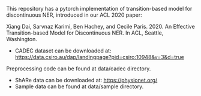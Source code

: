This repository has a pytorch implementation of transition-based model for discontinuous NER, introduced in our ACL 2020 paper:

Xiang Dai, Sarvnaz Karimi, Ben Hachey, and Cecile Paris. 2020. An Effective Transition-based Model for Discontinuous NER. In ACL, Seattle, Washington.

* CADEC dataset can be downloaded at: https://data.csiro.au/dap/landingpage?pid=csiro:10948&v=3&d=true

Preprocessing code can be found at data/cadec directory.
* ShARe data can be downloaded at: https://physionet.org/
* Sample data can be found at data/sample directory.
